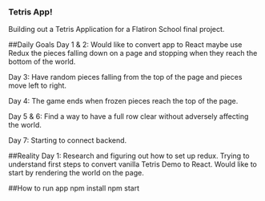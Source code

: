 ### Tetris App!

Building out a Tetris Application for a Flatiron School final project.

##Daily Goals
Day 1 & 2: Would like to convert app to React maybe use Redux the pieces falling down on a page and stopping when they reach the bottom of the world.

Day 3: Have random pieces falling from the top of the page and pieces move left to right.

Day 4: The game ends when frozen pieces reach the top of the page.

Day 5 & 6: Find a way to have a full row clear without adversely affecting the world.

Day 7: Starting to connect backend.

##Reality
 Day 1: Research and figuring out how to set up redux. Trying to understand first steps to convert vanilla Tetris Demo to React.
 Would like to start by rendering the world on the page.

##How to run app
 npm install
 npm start
